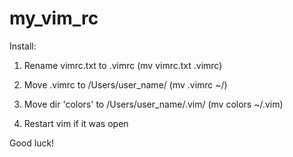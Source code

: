 # my_vim_rc

Install:

1. Rename vimrc.txt to .vimrc
(mv vimrc.txt .vimrc)

2. Move .vimrc to /Users/user_name/
(mv .vimrc ~/)

3. Move dir 'colors' to /Users/user_name/.vim/
(mv colors ~/.vim)

4. Restart vim if it was open

Good luck!
